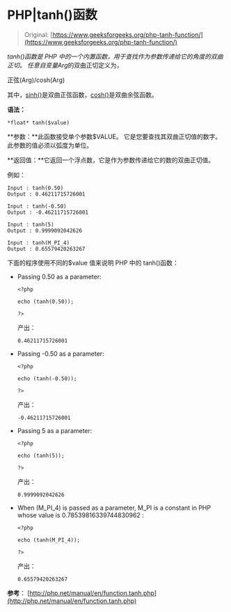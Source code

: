 # PHP|tanh()函数

> Original: [https://www.geeksforgeeks.org/php-tanh-function/](https://www.geeksforgeeks.org/php-tanh-function/)

*tanh()*函数是 PHP 中的一个内置函数，用于查找作为参数传递给它的角度的双曲正切。 任意自变量*Arg*的双曲正切定义为，

正弦(Arg)/cosh(Arg)

其中，[sinh()](https://www.geeksforgeeks.org/php-sinh-function/)是双曲正弦函数，[cosh()](https://www.geeksforgeeks.org/php-cosh-function/)是双曲余弦函数。

**语法：**

```
*float* tanh($value)
```

**参数：**此函数接受单个参数$VALUE。 它是您要查找其双曲正切值的数字。 此参数的值必须以弧度为单位。

**返回值：**它返回一个浮点数，它是作为参数传递给它的数的双曲正切值。

例如：

```
Input : tanh(0.50)  
Output : 0.46211715726001

Input : tanh(-0.50) 
Output : -0.46211715726001

Input : tanh(5)
Output : 0.9999092042626

Input : tanh(M_PI_4) 
Output : 0.65579420263267

```

下面的程序使用不同的$value 值来说明 PHP 中的 tanh()函数：

*   Passing 0.50 as a parameter:

    ```
    <?php

    echo (tanh(0.50));

    ?>      
    ```

    产出：

    ```
    0.46211715726001
    ```

*   Passing -0.50 as a parameter:

    ```
    <?php

    echo (tanh(-0.50));

    ?>      
    ```

    产出：

    ```
    -0.46211715726001
    ```

*   Passing 5 as a parameter:

    ```
    <?php

    echo (tanh(5));

    ?>      
    ```

    产出：

    ```
    0.9999092042626
    ```

*   When (M_PI_4) is passed as a parameter, M_PI is a constant in PHP whose value is 0.78539816339744830962 :

    ```
    <?php

    echo (tanh(M_PI_4));

    ?>      
    ```

    产出：

    ```
    0.65579420263267
    ```

**参考**：
[http://php.net/manual/en/function.tanh.php](http://php.net/manual/en/function.tanh.php)